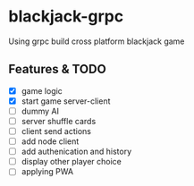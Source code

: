 # blackjack-grpc
Using grpc build cross platform blackjack game

## Features & TODO

- [x] game logic
- [x] start game server-client
- [ ] dummy AI
- [ ] server shuffle cards
- [ ] client send actions
- [ ] add node client
- [ ] add authenication and history
- [ ] display other player choice
- [ ] applying PWA